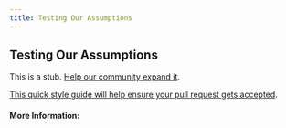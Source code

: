 ```yaml
---
title: Testing Our Assumptions
---
```


## Testing Our Assumptions

This is a stub. [Help our community expand it](https://github.com/freecodecamp/guides/tree/master/src/pages/articles/design/product-design/testing-our-assumptions/index.md).

[This quick style guide will help ensure your pull request gets accepted](https://github.com/freeCodeCamp/guides/blob/master/README.md).

<!-- The article goes here, in GitHub-flavored Markdown. Feel free to add YouTube videos, images, and CodePen/JSBin embeds  -->

#### More Information:
<!-- Please add any articles you think might be helpful to read before writing the article -->



